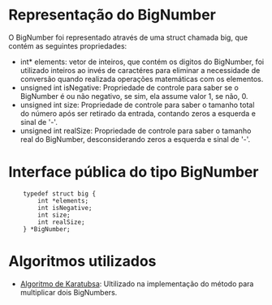# Representação do BigNumber

O BigNumber foi representado através de uma struct chamada big, que contém as seguintes propriedades:

- int* elements: vetor de inteiros, que contém os digitos do BigNumber, foi utilizado inteiros ao invés de caractéres para eliminar a necessidade de conversão quando realizada operações matemáticas com os elementos.
- unsigned int isNegative: Propriedade de controle para saber se o BigNumber é ou não negativo, se sim, ela assume valor 1, se não, 0.
- unsigned int size: Propriedade de controle para saber o tamanho total do número após ser retirado da entrada, contando zeros a esquerda e sinal de '-'.
- unsigned int realSize: Propriedade de controle para saber o tamanho real do BigNumber, desconsiderando zeros a esquerda e sinal de '-'.

# Interface pública do tipo BigNumber

```
    typedef struct big {
        int *elements;
        int isNegative;
        int size;
        int realSize;
    } *BigNumber;
```

# Algoritmos utilizados

- [Algoritmo de Karatubsa](https://www.ime.usp.br/~pf/analise_de_algoritmos/aulas/karatsuba.html): Ultilizado na implementação do método para multiplicar dois BigNumbers.
